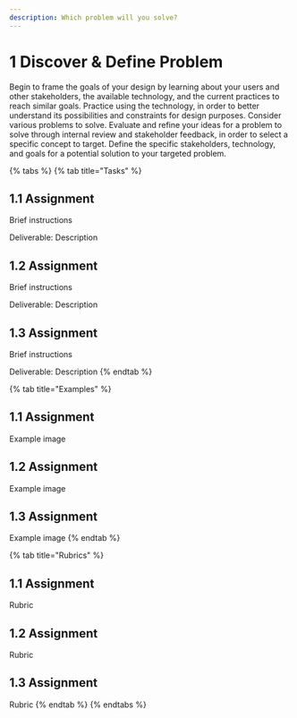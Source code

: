 ```yaml
---
description: Which problem will you solve?
---
```


# 1 Discover & Define Problem

Begin to frame the goals of your design by learning about your users and other stakeholders, the available technology, and the current practices to reach similar goals. Practice using the technology, in order to better understand its possibilities and constraints for design purposes. Consider various problems to solve. Evaluate and refine your ideas for a problem to solve through internal review and stakeholder feedback, in order to select a specific concept to target. Define the specific stakeholders, technology, and goals for a potential solution to your targeted problem.

{% tabs %}
{% tab title="Tasks" %}
## 1.1 Assignment

Brief instructions

Deliverable: Description

## 1.2 Assignment

Brief instructions

Deliverable: Description

## 1.3 Assignment

Brief instructions

Deliverable: Description
{% endtab %}

{% tab title="Examples" %}
## 1.1 Assignment

Example image

## 1.2 Assignment

Example image

## 1.3 Assignment

Example image
{% endtab %}

{% tab title="Rubrics" %}
## 1.1 Assignment

Rubric

## 1.2 Assignment

Rubric

## 1.3 Assignment

Rubric
{% endtab %}
{% endtabs %}



